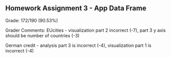 ## Homework Assignment 3 - App Data Frame

Grade: 172/190 (90.53%)

Grader Comments:
EUcities - visualization part 2 incorrect (-7), part 3 y axis should be number of countries (-3)

German credit - analysis part 3 is incorrect (-4), visualization part 1 is incorrect (-4)
